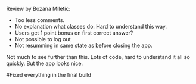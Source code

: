 Review by Bozana Miletic:

- Too less comments.
- No explanation what classes do. Hard to understand this way.
- Users get 1 point bonus on first correct answer?
- Not possible to log out
- Not resumming in same state as before closing the app.

Not much to see further than this. Lots of code, hard to understand it all so quickly. But the app looks nice.



#Fixed everything in the final build
